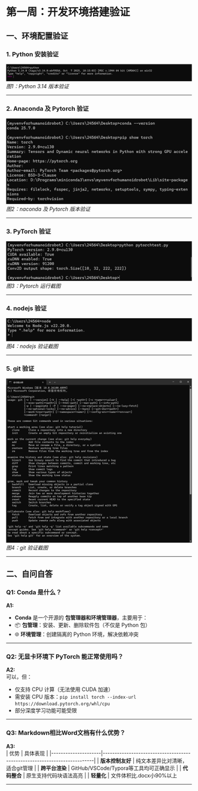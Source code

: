 # 第一周：开发环境搭建验证

## 一、环境配置验证

### 1. Python 安装验证
![Python版本验证截图](images\5.png)  
*图1：Python 3.14 版本验证*

---

### 2. Anaconda 及 Pytorch 验证
![Anaconda 及 Pytorch 验证截图](images\2.png)  
*图2：naconda 及 Pytorch 版本验证*

---

### 3. PyTorch 验证
![Pytorch运行截图](images\1.png)  
*图3：Pytorch 运行截图*

---

### 4. nodejs 验证
![nodejs验证截图](images\3.png)  
*图4：nodejs 验证截图*

---

### 5. git 验证
![git验证截图](images\4.png)  
*图4：git 验证截图*

---

## 二、自问自答

### Q1: Conda 是什么？
**A1:**  
- **Conda** 是一个开源的 **包管理器和环境管理器**，主要用于：
- 📦 **包管理**：安装、更新、删除软件包（不仅是 Python 包）
- 🌐 **环境管理**：创建隔离的 Python 环境，解决依赖冲突

---

### Q2: 无显卡环境下 PyTorch 能正常使用吗？
**A2:**  
可以，但：
- 仅支持 CPU 计算（无法使用 CUDA 加速）
- 需安装 CPU 版本：`pip install torch --index-url https://download.pytorch.org/whl/cpu`
- 部分深度学习功能可能受限

---

### Q3: Markdown相比Word文档有什么优势？
**A3:**  
| 优势                | 具体表现                                                                 |
|---------------------|--------------------------------------------------------------------------|
| **版本控制友好**    | 纯文本差异比对清晰，适合git管理                                         |
| **跨平台渲染**      | GitHub/VSCode/Typora等工具均可正确显示                                   |
| **代码整合**        | 原生支持代码块语法高亮                                                  |
| **轻量化**          | 文件体积比.docx小90%以上      

---